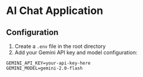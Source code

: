 # AI Chat Application

## Configuration

1. Create a `.env` file in the root directory
2. Add your Gemini API key and model configuration:

```env
GEMINI_API_KEY=your-api-key-here
GEMINI_MODEL=gemini-2.0-flash